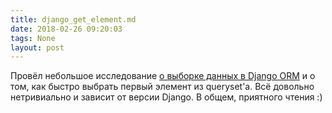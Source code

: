 ```yaml
---
title: django_get_element.md
date: 2018-02-26 09:20:03
tags: None
layout: post
---
```


Провёл небольшое исследование [о выборке данных в Django ORM](https://github.com/orsinium/notes/blob/master/ru/notes/django_get_element.md) и о том, как быстро выбрать первый элемент из queryset'а. Всё довольно нетривиально и зависит от версии Django. В общем, приятного чтения :)
